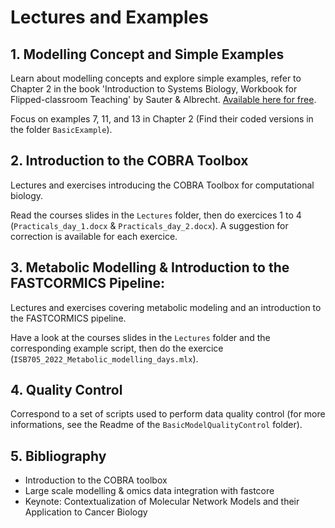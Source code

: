 # Lectures and Examples 

## 1. Modelling Concept and Simple Examples
Learn about modelling concepts and explore simple examples, refer to Chapter 2 in the book 'Introduction to Systems Biology, Workbook for Flipped-classroom Teaching' by Sauter & Albrecht. [Available here for free](https://www.openbookpublishers.com/books/10.11647/obp.0291). 

Focus on examples 7, 11, and 13 in Chapter 2 (Find their coded versions in the folder `BasicExample`).

## 2. Introduction to the COBRA Toolbox
Lectures and exercises introducing the COBRA Toolbox for computational biology.

Read the courses slides in the `Lectures` folder, then do exercices 1 to 4 (`Practicals_day_1.docx` & `Practicals_day_2.docx`). A suggestion for  correction is available for each exercice. 

## 3. Metabolic Modelling & Introduction to the FASTCORMICS Pipeline: 
Lectures and exercises covering metabolic modeling and an introduction to the FASTCORMICS pipeline.

Have a look at the courses slides in the `Lectures` folder and the corresponding example script, then do the exercice (`ISB705_2022_Metabolic_modelling_days.mlx`).

## 4. Quality Control 

Correspond to a set of scripts used to perform data quality control (for more informations, see the Readme of the `BasicModelQualityControl` folder).

## 5. Bibliography

- Introduction to the COBRA toolbox
- Large scale modelling & omics data integration with fastcore
- Keynote: Contextualization of Molecular Network Models and their Application to Cancer Biology
